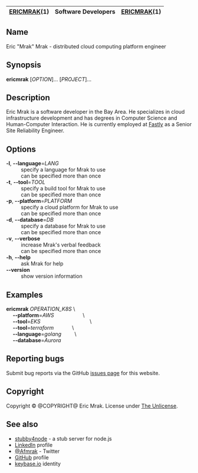 | <u>ERICMRAK</u>(1) | Software Developers | <u>ERICMRAK</u>(1) |
|:--------------|:-------------------:|--------------:|

## Name

Eric "Mrak" Mrak - distributed cloud computing platform engineer

## Synopsis

__ericmrak__ \[_OPTION_\]... \[_PROJECT_\]...

## Description

Eric Mrak is a software developer in the Bay Area. He specializes in cloud infrastructure
development and has degrees in Computer Science and Human-Computer Interaction.
He is currently employed at [Fastly](https://fastly.com) as a
Senior Site Reliability Engineer.

## Options

<dl>
<dt><strong>-l</strong>, <strong>--language</strong>=<em>LANG</em></dt>
<dd>specify a language for Mrak to use</dd>
<dd>can be specified more than once</dd>

<dt><strong>-t</strong>, <strong>--tool</strong>=<em>TOOL</em></dt>
<dd>specify a build tool for Mrak to use</dd>
<dd>can be specified more than once</dd>

<dt><strong>-p</strong>, <strong>--platform</strong>=<em>PLATFORM</em></dt>
<dd>specify a cloud platform for Mrak to use</dd>
<dd>can be specified more than once</dd>

<dt><strong>-d</strong>, <strong>--database</strong>=<em>DB</em></dt>
<dd>specify a database for Mrak to use</dd>
<dd>can be specified more than once</dd>

<dt><strong>-v</strong>, <strong>--verbose</strong></dt>
<dd>increase Mrak's verbal feedback</dd>
<dd>can be specified more than once</dd>

<dt><strong>-h</strong>, <strong>--help</strong></dt>
<dd>ask Mrak for help</dd>

<dt><strong>--version</strong></dt>
<dd>show version information</dd>
</dl>

## Examples

__ericmrak__ _OPERATION_K8S_ \\
<br>&emsp; __--platform__=_AWS_ &emsp;&emsp;&emsp;&emsp;&emsp; \\
<br>&emsp; __--tool__=_EKS_ &emsp;&emsp;&emsp;&emsp;&emsp;&emsp;&emsp;&emsp;&emsp; \\
<br>&emsp; __--tool__=_terraform_ &emsp;&emsp;&emsp; \\
<br>&emsp; __--language__=_golang_ &emsp;&emsp; \\
<br>&emsp; __--database__=_Aurora_

## Reporting bugs

Submit bug reports via the GitHub [issues page](https://github.com/mrak/website/issues) for this website.

## Copyright

Copyright &copy; @COPYRIGHT@ Eric Mrak. License under [The
Unlicense](http://unlicense.org).

## See also

* [stubby4node](/2012-10-09/stubby4node) - a stub server for node.js
* [LinkedIn](https://linkedin.com/in/ericmrak) profile
* [@Afmrak](https://twitter.com/Afmrak) - Twitter
* [GitHub](https://github.com/mrak) profile
* [keybase.io](https://keybase.io/mrak) identity

